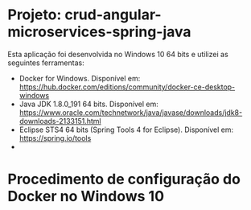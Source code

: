 # Projeto: crud-angular-microservices-spring-java

Esta aplicação foi desenvolvida no Windows 10 64 bits e utilizei as seguintes ferramentas:

* Docker for Windows. Disponível em: https://hub.docker.com/editions/community/docker-ce-desktop-windows
* Java JDK 1.8.0_191 64 bits. Disponível em: https://www.oracle.com/technetwork/java/javase/downloads/jdk8-downloads-2133151.html
* Eclipse STS4 64 bits (Spring Tools 4 for Eclipse). Disponível em: https://spring.io/tools
* 

# Procedimento de configuração do Docker no Windows 10
